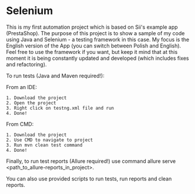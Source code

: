 # Selenium

This is my first automation project which is based on Sii's example app (PrestaShop). The purpose of this project is to show a sample of my code using Java and Selenium - a testing framework in this case. My focus is the English version of the App (you can switch between Polish and English). Feel free to use the framework if you want, but keep it mind that at this moment it is being constantly updated and developed (which includes fixes and refactoring).

To run tests (Java and Maven required!):

 From an IDE:

    1. Download the project
    2. Open the project
    3. Right click on testng.xml file and run
    4. Done!

 From CMD:

    1. Download the project
    2. Use CMD to navigate to project
    3. Run mvn clean test command
    4. Done!

Finally, to run test reports (Allure required!) use command allure serve <path_to_allure-reports_in_project>.

You can also use provided scripts to run tests, run reports and clean reports.
